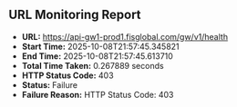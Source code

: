 ## URL Monitoring Report

- **URL:** https://api-gw1-prod1.fisglobal.com/gw/v1/health
- **Start Time:** 2025-10-08T21:57:45.345821
- **End Time:** 2025-10-08T21:57:45.613710
- **Total Time Taken:** 0.267889 seconds
- **HTTP Status Code:** 403
- **Status:** Failure
- **Failure Reason:** HTTP Status Code: 403
